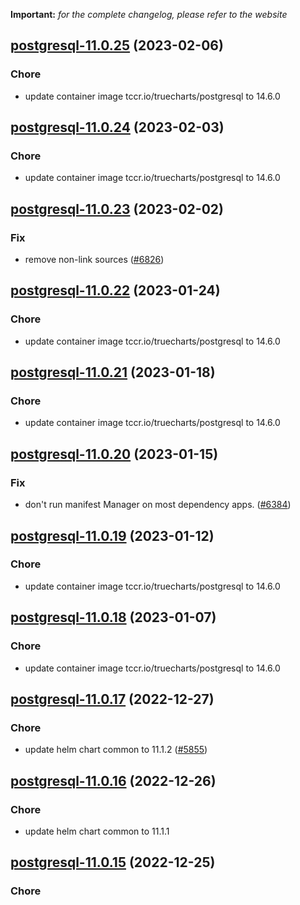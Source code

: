 **Important:**
*for the complete changelog, please refer to the website*




## [postgresql-11.0.25](https://github.com/truecharts/charts/compare/postgresql-11.0.24...postgresql-11.0.25) (2023-02-06)

### Chore

- update container image tccr.io/truecharts/postgresql to 14.6.0
  
  


## [postgresql-11.0.24](https://github.com/truecharts/charts/compare/postgresql-11.0.23...postgresql-11.0.24) (2023-02-03)

### Chore

- update container image tccr.io/truecharts/postgresql to 14.6.0
  
  


## [postgresql-11.0.23](https://github.com/truecharts/charts/compare/postgresql-11.0.22...postgresql-11.0.23) (2023-02-02)

### Fix

- remove non-link sources ([#6826](https://github.com/truecharts/charts/issues/6826))
  
  


## [postgresql-11.0.22](https://github.com/truecharts/charts/compare/postgresql-11.0.21...postgresql-11.0.22) (2023-01-24)

### Chore

- update container image tccr.io/truecharts/postgresql to 14.6.0
  
  


## [postgresql-11.0.21](https://github.com/truecharts/charts/compare/postgresql-11.0.20...postgresql-11.0.21) (2023-01-18)

### Chore

- update container image tccr.io/truecharts/postgresql to 14.6.0
  
  


## [postgresql-11.0.20](https://github.com/truecharts/charts/compare/postgresql-11.0.19...postgresql-11.0.20) (2023-01-15)

### Fix

- don't run manifest Manager on most dependency apps. ([#6384](https://github.com/truecharts/charts/issues/6384))
  
  


## [postgresql-11.0.19](https://github.com/truecharts/charts/compare/postgresql-11.0.18...postgresql-11.0.19) (2023-01-12)

### Chore

- update container image tccr.io/truecharts/postgresql to 14.6.0
  
  


## [postgresql-11.0.18](https://github.com/truecharts/charts/compare/postgresql-11.0.17...postgresql-11.0.18) (2023-01-07)

### Chore

- update container image tccr.io/truecharts/postgresql to 14.6.0
  
  


## [postgresql-11.0.17](https://github.com/truecharts/charts/compare/postgresql-11.0.16...postgresql-11.0.17) (2022-12-27)

### Chore

- update helm chart common to 11.1.2 ([#5855](https://github.com/truecharts/charts/issues/5855))
  
  


## [postgresql-11.0.16](https://github.com/truecharts/charts/compare/postgresql-11.0.15...postgresql-11.0.16) (2022-12-26)

### Chore

- update helm chart common to 11.1.1
  
  


## [postgresql-11.0.15](https://github.com/truecharts/charts/compare/postgresql-11.0.14...postgresql-11.0.15) (2022-12-25)

### Chore
